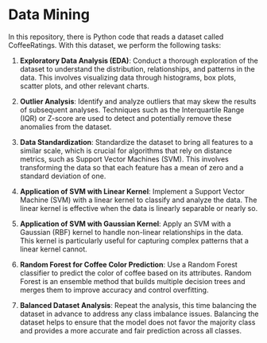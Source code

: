 # Data Mining #

In this repository, there is Python code that reads a dataset called CoffeeRatings. With this dataset, we perform the following tasks:

1. **Exploratory Data Analysis (EDA)**: Conduct a thorough exploration of the dataset to understand the distribution, relationships, and patterns in the data. This involves visualizing data through histograms, box plots, scatter plots, and other relevant charts.

2. **Outlier Analysis**: Identify and analyze outliers that may skew the results of subsequent analyses. Techniques such as the Interquartile Range (IQR) or Z-score are used to detect and potentially remove these anomalies from the dataset.

3. **Data Standardization**: Standardize the dataset to bring all features to a similar scale, which is crucial for algorithms that rely on distance metrics, such as Support Vector Machines (SVM). This involves transforming the data so that each feature has a mean of zero and a standard deviation of one.

4. **Application of SVM with Linear Kernel**: Implement a Support Vector Machine (SVM) with a linear kernel to classify and analyze the data. The linear kernel is effective when the data is linearly separable or nearly so.

5. **Application of SVM with Gaussian Kernel**: Apply an SVM with a Gaussian (RBF) kernel to handle non-linear relationships in the data. This kernel is particularly useful for capturing complex patterns that a linear kernel cannot.

6. **Random Forest for Coffee Color Prediction**: Use a Random Forest classifier to predict the color of coffee based on its attributes. Random Forest is an ensemble method that builds multiple decision trees and merges them to improve accuracy and control overfitting.

7. **Balanced Dataset Analysis**: Repeat the analysis, this time balancing the dataset in advance to address any class imbalance issues. Balancing the dataset helps to ensure that the model does not favor the majority class and provides a more accurate and fair prediction across all classes.
